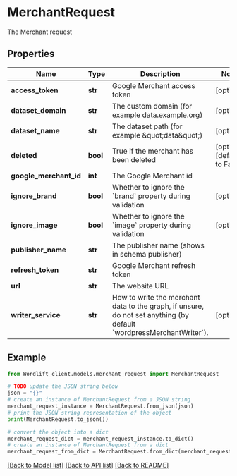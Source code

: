 # MerchantRequest

The Merchant request

## Properties

Name | Type | Description | Notes
------------ | ------------- | ------------- | -------------
**access_token** | **str** | Google Merchant access token | [optional] 
**dataset_domain** | **str** | The custom domain (for example data.example.org) | [optional] 
**dataset_name** | **str** | The dataset path (for example \&quot;data\&quot;) | [optional] 
**deleted** | **bool** | True if the merchant has been deleted | [optional] [default to False]
**google_merchant_id** | **int** | The Google Merchant id | 
**ignore_brand** | **bool** | Whether to ignore the &#x60;brand&#x60; property during validation | [optional] 
**ignore_image** | **bool** | Whether to ignore the &#x60;image&#x60; property during validation | [optional] 
**publisher_name** | **str** | The publisher name (shows in schema publisher) | 
**refresh_token** | **str** | Google Merchant refresh token | 
**url** | **str** | The website URL | 
**writer_service** | **str** | How to write the merchant data to the graph, if unsure, do not set anything (by default &#x60;wordpressMerchantWriter&#x60;). | [optional] 

## Example

```python
from Wordlift_client.models.merchant_request import MerchantRequest

# TODO update the JSON string below
json = "{}"
# create an instance of MerchantRequest from a JSON string
merchant_request_instance = MerchantRequest.from_json(json)
# print the JSON string representation of the object
print(MerchantRequest.to_json())

# convert the object into a dict
merchant_request_dict = merchant_request_instance.to_dict()
# create an instance of MerchantRequest from a dict
merchant_request_from_dict = MerchantRequest.from_dict(merchant_request_dict)
```
[[Back to Model list]](../README.md#documentation-for-models) [[Back to API list]](../README.md#documentation-for-api-endpoints) [[Back to README]](../README.md)



